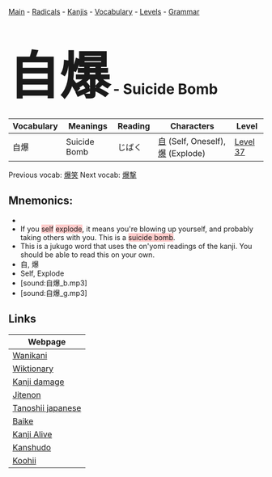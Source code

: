 <style> bigfont {font-size: 100px}</style>
[Main](../README.md) -
[Radicals](../radicals.md) -
[Kanjis](../kanjis.md) -
[Vocabulary](../vocabulary.md) -
[Levels](../levels.md) -
[Grammar](../grammar.md)
# <bigfont> 自爆</bigfont> - Suicide Bomb 

| Vocabulary | Meanings | Reading | Characters | Level |
| --- | --- | --- | --- | --- |
| 自爆 | Suicide Bomb | じばく |  [自](../kanjis/自.md) (Self, Oneself), [爆](../kanjis/爆.md) (Explode) | [Level 37](../levels/wk_level37.md) |

Previous vocab: [爆笑](爆笑.md) Next vocab: [爆撃](爆撃.md) 

## Mnemonics:

* 
* If you <span style="background-color:#ffcccb"> self</span> <span style="background-color:#ffcccb"> explode</span>, it means you're blowing up yourself, and probably taking others with you. This is a <span style="background-color:#ffcccb"> suicide bomb</span>.
* This is a jukugo word that uses the on'yomi readings of the kanji. You should be able to read this on your own.
* 自, 爆
* Self, Explode
* [sound:自爆_b.mp3]
* [sound:自爆_g.mp3]


## Links 

| Webpage |
| --- |
| [Wanikani          ](https://www.wanikani.com/kanji/自爆) |
| [Wiktionary        ](https://en.wiktionary.org/wiki/自爆) |
| [Kanji damage      ](http://www.kanjidamage.com/kanji/search?utf8=✓&q=自爆) |
| [Jitenon           ](https://jitenon.com/kanji/自爆) |
| [Tanoshii japanese ](https://www.tanoshiijapanese.com/dictionary/kanji.cfm?k=自爆) |
| [Baike             ](https://baike.baidu.com/item/自爆) |
| [Kanji Alive       ](https://app.kanjialive.com/自爆) |
| [Kanshudo          ](https://www.kanshudo.com/searchmn?q=自爆) |
| [Koohii            ](https://kanji.koohii.com/study/kanji/自爆) |

